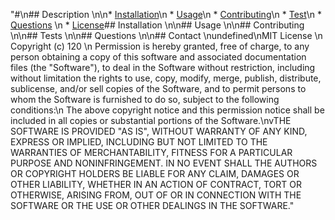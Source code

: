 "#\n## Description \n\n* [Installation](#installation)\n * [Usage](#usage)\n * [Contributing](#contributing)\n * [Test](#test)\n * [Questions](#questions) \n * [License](#license)## Installation \n\n## Usage \n\n## Contributing \n\n## Tests \n\n## Questions \n\n## Contact \nundefined\nMIT License \n Copyright (c) 120 \n Permission is hereby granted, free of charge, to any person obtaining a copy of this software and associated documentation files (the \"Software\"), to deal in the Software without restriction, including without limitation the rights to use, copy, modify, merge, publish, distribute, sublicense, and/or sell copies of the Software, and to permit persons to whom the Software is furnished to do so, subject to the following conditions:\n The above copyright notice and this permission notice shall be included in all copies or substantial portions of the Software.\nvTHE SOFTWARE IS PROVIDED \"AS IS\", WITHOUT WARRANTY OF ANY KIND, EXPRESS OR IMPLIED, INCLUDING BUT NOT LIMITED TO THE WARRANTIES OF MERCHANTABILITY, FITNESS FOR A PARTICULAR PURPOSE AND NONINFRINGEMENT. IN NO EVENT SHALL THE AUTHORS OR COPYRIGHT HOLDERS BE LIABLE FOR ANY CLAIM, DAMAGES OR OTHER LIABILITY, WHETHER IN AN ACTION OF CONTRACT, TORT OR OTHERWISE, ARISING FROM, OUT OF OR IN CONNECTION WITH THE SOFTWARE OR THE USE OR OTHER DEALINGS IN THE SOFTWARE."